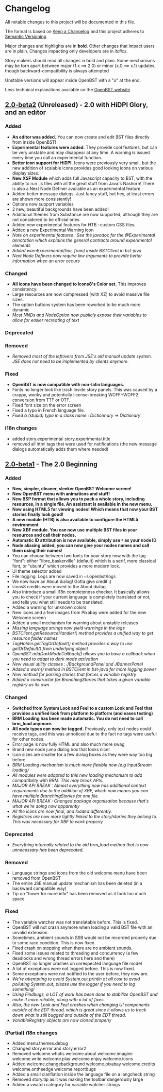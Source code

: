 # Changelog
All notable changes to this project will be documented in this file.

The format is based on [Keep a Changelog](http://keepachangelog.com/en/1.0.0/)
and this project adheres to [Semantic Versioning](http://semver.org/spec/v2.0.0.html).

Major changes and highlights are in **bold**. Other changes that impact users are in plain. Changes impacting only developers are in *italics*.

Story makers should read all changes in bold and plain. Some mechanisms may be torn apart between major (1.x ==> 2.0) or minor (x.0 ==> x.1) updates, though backward-compatibility is always attempted

Unstable versions will appear inside OpenBST with a "u" at the end.

Less technical explanations available on the [OpenBST website](https://utybo.github.io/BST/)

## [2.0-beta2] (Unreleased) - 2.0 with HiDPI Glory, and an editor
### Added
- **An editor was added.** You can now create and edit BST files directly from inside OpenBST!
- **Experimental features were added.** They provide cool features, but can be very unstable and may disappear at any time. A warning is issued every time you call an experimental function.
- **Better icon support for HiDPI.** Icons were previously very small, but the new addition of scalable icons provides good looking icons on various display sizes.
- **New XSF Module** which adds full Javascript capacity to BST, with the ability to run .js files with all the great stuff from Java's Nashorn! There is also a Next Node Definer available as an experimental feature.
- Added better message dialogs. Just fancy stuff, but hey, at least errors are shown more consistently!
- Options now support variables
- 2 new, beautiful backgrounds have been added!
- Additional themes from Substance are now supported, although they are not considered to be official ones.
- Added new experimental features for HTB : custom CSS files.
- Added a new Experimental Warning icon
- *Note on experimental features : See the javadoc for the @Experimental annotation which explains the general contracts around experimental elements*
- *Added warnExperimental(line, from) inside BSTClient in bst-java*	 
- *Next Node Definers now require line arguments to provide better information when an error occurs*
### Changed
- **All icons have been changed to Icons8's Color set.** This improves consistency.
- Large resources are now compressed (with XZ) to avoid massive file sizes.
- The option buttons system has been reworked to be much more dynamic
- *Most NNDs and NodeOption now publicly expose their variables to allow for easier recreating of text*


### Deprecated
### Removed
- *Removed most of the leftovers from JSE's old manual update system. JSE does not need to be implemented by clients anymore.*
### Fixed
- **OpenBST is now compatible with non-latin languages.**
- Fonts no longer look like trash inside story panels. This was caused by a crappy, wonky and potentially license-breaking WOFF+WOFF2 conversion from TTF or OTF.
- Fixed font size on the error screen
- Fixed a typo in French language file.
- *Fixed a (stupid) typo in a class name : Dictionnary -> Dictionary*
### i18n changes
- added story.experimental story.experimental.title
- removed all html tags that were used for notifications (the new message dialogs automatically adds them where needed)

## [2.0-beta1] - The 2.0 Beginning
### Added
- **New, simpler, cleaner, sleeker OpenBST Welcome screen!**
- **New OpenBST menu with animations and stuff!**
- **New BSP format that allows you to pack a whole story, including resources, in a single file. An assistant is available in the new menu.**
- **Now using HTML5 for viewing nodes! Which means that now your BST stories finally look good!**
- **A new module (HTB) is also available to configure the HTML5 environment**
- **New XBF module. You can now use multiple BST files in your resources and call their nodes.**
- **Automatic ID attribution is now available, simply use `*` as your node ID**
- **Node aliasing added, you can now give your nodes names and call them using their names!**
- You can choose between two fonts for your story now with the tag "font": either "libre_baskerville" (default) which is a serif, more classical font, or "ubuntu" which provides a more modern look.
- UI theme selector added
- File logging. Logs are now saved in ~/.openbst/logs
- We now have an About dialog! Gotta give credit :)
- Icons8 credits were moved to the About dialog
- Also introduce a small i18n completeness checker. It basically allows you to check if your current language is completely translated or not, and tells you what still needs to be translated.
- Added a warning for unknown colors
- New icons and a few images from Pixabay were added for the new Welcome screen
- Added a small mechanism for warning about unstable releases
- *Missing language strings now yield warnings in the logs*
- *BSTClient.getResourceHandler() method provides a unified way to get resource folder names*
- *TagHolder.getTagOrDefault() method provides a way to use getOrDefault() from underlying object*
- *OpenBST.addDarkModeCallback() allows you to have a callback when you need to adapt to dark mode activation*
- *New visual utility classes : JBackgroundPanel and JBannerPanel*
- *Added a warn() method in BSTClient in bst-java for more logging power*
- *New method for parsing stories that forces a variable registry*
- *Added a constructor for BranchingStories that takes a given variable registry as its own*


### Changed
- **Switched from System Look and Feel to a custom Look and Feel that provides a unified look from platform to platform (and eases testing)**
- **BRM Loading has been made automatic. You do not need to call brm_load anymore.**
- **All node types can now be tagged.** Previously, only text nodes could receive tags, and this was unnoticed due to the fact no tags were useful for other nodes.
- Error page is now fully HTML and also much more swag
- Brand new node jump dialog box that looks nice!
- Icon sizes are smaller for a few dialog boxes as they were way too big before
- *BRM Loading mechanism is much more flexible now (e.g InputStream loading)*
- *All modules were adapted to this new loading mechanism to add compatibility with BRM. This may break APIs.*
- *MAJOR API BREAK : Almost everything now has additional context requirements due to the addition of XBF, which now means you can have multiple BranchingStories for one file.*
- *MAJOR API BREAK : Changed package organisation because that's what we're doing now apparently*
- *All the icons are now final, and loaded differently.*
- *Registries are now more tightly linked to the story/stories they belong to. This was necessary for XBF to work properly*

### Deprecated
- *Everything internally related to the old brm_load method that is now unnecessary has been deprecated.*

### Removed
- Language strings and icons from the old welcome menu have been removed from OpenBST
- The entire JSE manual update mechanism has been deleted (in a backward compatible way)
- Tip on "hover for more info" has been removed as it took too much space

### Fixed
- The variable watcher was not translatable before. This is fixed.
- OpenBST will not crash anymore when loading a valid BST file with an unvalid extension.
- Sometimes, ambient sounds in SSB would not be recorded properly due to some race condition. This is now fixed.
- Fixed crash on stopping when there are no ambient sounds.
- Fixed some issues related to threading and concurrency (a few deadlocks and wrong thread errors here and there)
- OpenBST no longer crashes on unrespected language file model
- A lot of exceptions were not logged before. This is now fixed.
- Some exceptions were not notified to the user before, they now are.
- *We're attempting to avoid System.out.println at all cost to avoid polluting System.out, please use the logger if you need to log something!*
- *Using Findbugs, a LOT of work has been done to stabilize OpenBST and make it more reliable, along with a lot of fixes.*
- *Also, the new Look and Feel crashes when changing UI components outside of the EDT thread, which is great since it allows us to track down what is still bugged and outside of the EDT thread.*
- *VariableRegistry objects are now cloned properly*

### (Partial) i18n changes
- Added menu.themes.debug
- Changed story.error and story.error2
- Removed welcome.whatis welcome.about welcome.imagine welcome.write welcome.play welcome.enjoy welcome.icons
- Added welcome.changebackground welcome.pixabay welcome.credits welcome.ontheedge welcome.reportbugs
- Added a small clarifiation inside the language file on a langcheck string
- Removed story.tip as it was making the toolbar dangerously large
- Added a vwatch category for variable watcher strings



[2.0]: https://github.com/utybo/BST/compare/v1.1...dev
[2.0-beta1]: https://github.com/utybo/BST/compare/v1.1...v2.0-beta1
[2.0-beta2]: https://github.com/utybo/BST/compare/v.2.0-beta1...dev
